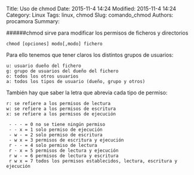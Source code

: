 Title: Uso de chmod
Date: 2015-11-4 14:24
Modified: 2015-11-4 14:24
Category: Linux
Tags: linux, chmod
Slug: comando_chmod
Authors: procamora
Summary:

######chmod sirve para modificar los permisos de ficheros y directorios

`chmod [opciones] modo[,modo] fichero`

Para ello tenemos que tener claros los distintos grupos de usuarios:
```
u: usuario dueño del fichero
g: grupo de usuarios del dueño del fichero
o: todos los otros usuarios
a: todos los tipos de usuario (dueño, grupo y otros)
```


También hay que saber la letra que abrevia cada tipo de permiso:
```
r: se refiere a los permisos de lectura
w: se refiere a los permisos de escritura
x: se refiere a los permisos de ejecución
```



```
 - - - = 0 no se tiene ningún permiso
 - - x = 1 solo permiso de ejecución
 - w - = 2 solo permiso de escritura
 - w x = 3 permisos de escritura y ejecución
 r - - = 4 solo permiso de lectura
 r - x = 5 permisos de lectura y ejecución
 r w - = 6 permisos de lectura y escritura
 r w x = 7 todos los permisos establecidos, lectura, escritura y ejecución
```
